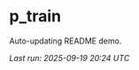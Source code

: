 # p_train

Auto-updating README demo.

<!--START_SECTION:status-->
_Last run: 2025-09-19 20:24 UTC_
<!--END_SECTION:status-->














































































































































































































































































































































































































































































































































































































































